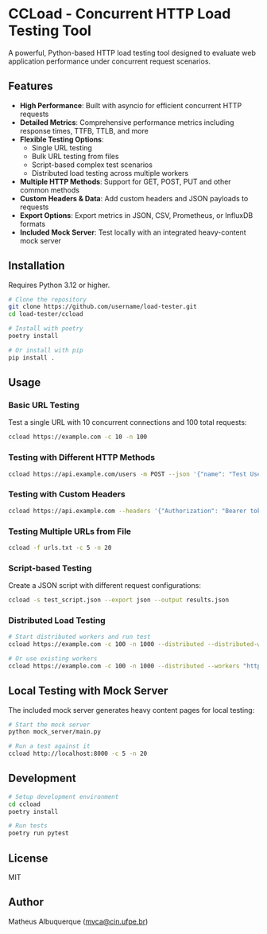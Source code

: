 # CCLoad - Concurrent HTTP Load Testing Tool

A powerful, Python-based HTTP load testing tool designed to evaluate web application performance under concurrent request scenarios.

## Features

- **High Performance**: Built with asyncio for efficient concurrent HTTP requests
- **Detailed Metrics**: Comprehensive performance metrics including response times, TTFB, TTLB, and more
- **Flexible Testing Options**:
  - Single URL testing
  - Bulk URL testing from files
  - Script-based complex test scenarios
  - Distributed load testing across multiple workers
- **Multiple HTTP Methods**: Support for GET, POST, PUT and other common methods
- **Custom Headers & Data**: Add custom headers and JSON payloads to requests
- **Export Options**: Export metrics in JSON, CSV, Prometheus, or InfluxDB formats
- **Included Mock Server**: Test locally with an integrated heavy-content mock server

## Installation

Requires Python 3.12 or higher.

```bash
# Clone the repository
git clone https://github.com/username/load-tester.git
cd load-tester/ccload

# Install with poetry
poetry install

# Or install with pip
pip install .
```

## Usage

### Basic URL Testing

Test a single URL with 10 concurrent connections and 100 total requests:

```bash
ccload https://example.com -c 10 -n 100
```

### Testing with Different HTTP Methods

```bash
ccload https://api.example.com/users -m POST --json '{"name": "Test User"}'
```

### Testing with Custom Headers

```bash
ccload https://api.example.com --headers '{"Authorization": "Bearer token123"}'
```

### Testing Multiple URLs from File

```bash
ccload -f urls.txt -c 5 -n 20
```

### Script-based Testing

Create a JSON script with different request configurations:

```bash
ccload -s test_script.json --export json --output results.json
```

### Distributed Load Testing

```bash
# Start distributed workers and run test
ccload https://example.com -c 100 -n 1000 --distributed --distributed-workers 4

# Or use existing workers
ccload https://example.com -c 100 -n 1000 --distributed --workers "http://worker1:8001,http://worker2:8001"
```

## Local Testing with Mock Server

The included mock server generates heavy content pages for local testing:

```bash
# Start the mock server
python mock_server/main.py

# Run a test against it
ccload http://localhost:8000 -c 5 -n 20
```

## Development

```bash
# Setup development environment
cd ccload
poetry install

# Run tests
poetry run pytest
```

## License

MIT

## Author

Matheus Albuquerque (mvca@cin.ufpe.br)